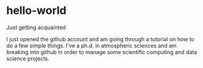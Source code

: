 # hello-world
Just getting acquainted

I just opened the github account and am going through a tutorial on how to do a few simple things.  I've a ph.d. in atmospheric sciences and am breaking into github in order to manage some scientific computing and data science projects.
